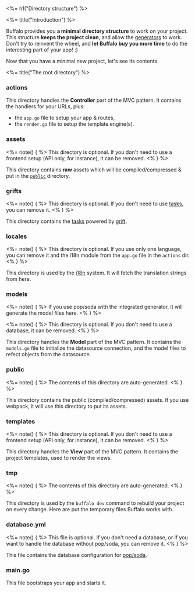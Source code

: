 <%= h1("Directory structure") %>

<%= title("Introduction") %>

Buffalo provides you **a minimal directory structure** to work on your project. This structure **keeps the project clean**, and allow the [generators](/docs/generators) to work. Don't try to reinvent the wheel, and **let Buffalo buy you more time** to do the interesting part of your app! :)

Now that you have a minimal new project, let's see its contents.

<%= title("The root directory") %>

### actions

This directory handles the **Controller** part of the MVC pattern. It contains the handlers for your URLs, plus:

* the `app.go` file to setup your app & routes,
* the `render.go` file to setup the template engine(s).

### assets

<%= note() { %>
This directory is optional. If you don't need to use a frontend setup (API only, for instance), it can be removed.
<% } %>

This directory contains **raw** assets which will be compiled/compressed & put in the [`public`](#public) directory.

### grifts

<%= note() { %>
This directory is optional. If you don't need to use [tasks](/docs/tasks), you can remove it.
<% } %>

This directory contains the [tasks](/docs/tasks) powered by [grift](https://github.com/markbates/grift).

### locales

<%= note() { %>
This directory is optional. If you use only one language, you can remove it and the i18n module from the `app.go` file in the `actions` dir.
<% } %>

This directory is used by the <abbr title="internationalization">i18n</abbr> system. It will fetch the translation strings from here.

### models

<%= note() { %>
If you use pop/soda with the integrated generator, it will generate the model files here.
<% } %>

<%= note() { %>
This directory is optional. If you don't need to use a database, it can be removed.
<% } %>

This directory handles the **Model** part of the MVC pattern. It contains the `models.go` file to initialize the datasource connection, and the model files to refect objects from the datasource.

### public

<%= note() { %>
The contents of this directory are auto-generated.
<% } %>

This directory contains the public (compiled/compressed) assets. If you use webpack, it will use this directory to put its assets.

### templates

<%= note() { %>
This directory is optional. If you don't need to use a frontend setup (API only, for instance), it can be removed.
<% } %>

This directory handles the **View** part of the MVC pattern. It contains the project templates, used to render the views.

### tmp

<%= note() { %>
The contents of this directory are auto-generated.
<% } %>

This directory is used by the `buffalo dev` command to rebuild your project on every change. Here are put the temporary files Buffalo works with.

### database.yml

<%= note() { %>
This file is optional. If you don't need a database, or if you want to handle the database without pop/soda, you can remove it.
<% } %>

This file contains the database configuration for [pop/soda](https://github.com/markbates/pop).

### main.go

This file bootstraps your app and starts it.
